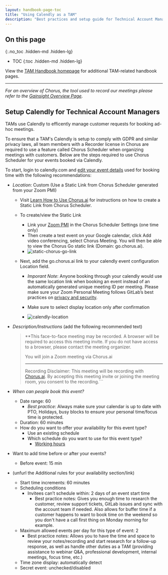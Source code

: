 ```yaml
---
layout: handbook-page-toc
title: "Using Calendly as a TAM"
description: "Best practices and setup guide for Technical Account Managers using Calendly to manage customer requests for meetings."
---
```

## On this page
{:.no_toc .hidden-md .hidden-lg}

- TOC
{:toc .hidden-md .hidden-lg}

View the [TAM Handbook homepage](/handbook/customer-success/tam/) for additional TAM-related handbook pages.

- - -

*For an overview of Chorus, the tool used to record our meetings please refer to the [Gainsight Overview Page](/handbook/sales/field-operations/sales-operations/go-to-market/chorus/).*

## Setup Calendly for Technical Account Managers

TAMs use Calendly to efficently manage customer requests for booking ad-hoc meetings.

To ensure that a TAM's Calendly is setup to comply with GDPR and similar privacy laws, all team members with a Recorder license in Chorus are required to use a feature called Chorus Scheduler when organizing meetings with customers. Below are the steps required to use Chorus Scheduler for your events booked via Calendly.

To start, login to calendly.com and [edit your event details](https://help.calendly.com/hc/en-us/articles/360000787673-Customize-Your-Event-Types) used for booking time with the following recommendations:

-   *Location*: Custom (Use a Static Link from Chorus Scheduler generated from your Zoom PMI)

    -   Visit [Learn How to Use Chorus.ai](https://about.gitlab.com/handbook/sales/field-operations/sales-operations/go-to-market/chorus/#chorus-scheduler) for instructions on how to create a Static Link from Chorus Scheduler.
    -   To create/view the Static Link
        -   Link your [Zoom PMI](https://support.zoom.us/hc/en-us/articles/203276937-Using-Personal-Meeting-ID-PMI-) in the Chorus Scheduler Settings (one time only)   
        -   Then create a test event on your Google calendar, click Add video conferencing, select Chorus Meeting. You will then be able to view the Chorus Go static link (Domain: go.chorus.ai).
        -   ![static-chorus-go-link](grab-static-chorus-go-link.png)
    

    -   Next, add the go.chorus.ai link to your calendly event configuration Location field.  
        -   *Imporant Note*: Anyone booking through your calendly would use the same location link when booking an event instead of an automatically generated unique meeting ID per meeting. Please make sure your Zoom Personal Meeting follows GitLab’s best practices on [privacy and security](https://about.gitlab.com/handbook/tools-and-tips/zoom/#a-note-on-privacy-and-security).
    
        -   Make sure to select display location only after confirmation
        -   ![calendly-location](calendly-location-chorus-go.jpeg)
    

-   *Description/Instructions* (add the following recommended text)
    > **This face-to-face meeting may be recorded. A browser will be required to access this meeting invite. If you do not have access to a browser, please contact the meeting organizer.
    > 
    > You will join a Zoom meeting via Chorus.ai
    > 
    > _______________________________
    > 
    > Recording Disclaimer: This meeting will be recording with [Chorus.ai](https://www.chorus.ai). By accepting this meeting invite or joining the meeting room, you consent to the recording.```

-   *When can people book this event?*
    -   Date range: 60
        -   _Best practice_: Always make sure your calendar is up to date with PTO, Holidays, busy blocks to ensure your personal time/focus time is protected.
    -   Duration: 60 minutes
    -   How do you want to offer your availability for this event type?
        -   Use an existing schedule
        -   Which schedule do you want to use for this event type?
            -   [Working hours](https://help.calendly.com/hc/en-us/articles/360055073694-How-to-set-up-and-edit-your-available-hours-)
-   Want to add time before or after your events?
    -   Before event: 15 min
-   (unfurl the Additional rules for your availability section/link)
    -   Start time increments: 60 minutes
    -   Scheduling conditions
        -   Invitees can’t schedule within: 2 days of an event start time
            -   Best practice notes: Gives you enough time to research the customer, review support tickets, GitLab issues and sync with the account team if needed. Also allows for buffer time if a customer happens to want to book time on the weekend so you don't have a call first thing on Monday morning for example.
    -   Maximum allowed events per day for this type of event: 2
        -   Best practice notes: Allows you to have the time and space to review your notes/recording and start research for a follow-up response, as well as handle other duties as a TAM (providing assistance to webinar Q&A, professional development, internal meetings, focus time, etc.)
    -   Time zone display: automatically detect
    -   Secret event: unchecked/disabled


